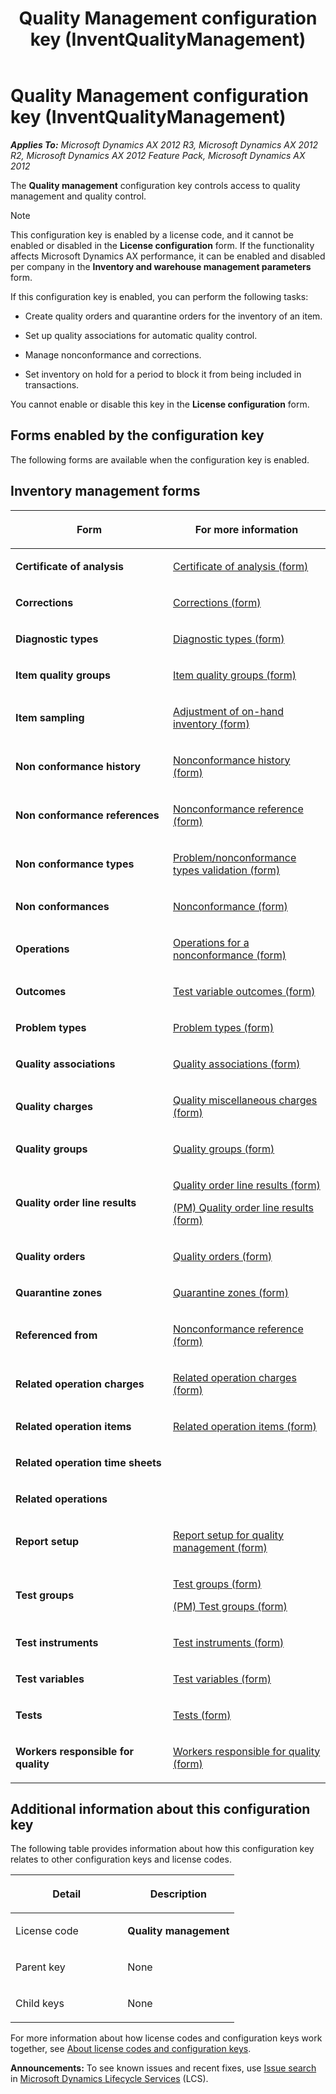 ﻿---
title: Quality Management configuration key (InventQualityManagement)
TOCTitle: Quality Management configuration key (InventQualityManagement)
ms:assetid: bd0afaf1-21c0-4423-ab98-23107f83df9b
ms:mtpsurl: https://technet.microsoft.com/en-us/library/Hh441668(v=AX.60)
ms:contentKeyID: 36993552
ms.date: 05/02/2014
mtps_version: v=AX.60
---

# Quality Management configuration key (InventQualityManagement) 


_**Applies To:** Microsoft Dynamics AX 2012 R3, Microsoft Dynamics AX 2012 R2, Microsoft Dynamics AX 2012 Feature Pack, Microsoft Dynamics AX 2012_

The **Quality management** configuration key controls access to quality management and quality control.


> [!NOTE]
> <P>This configuration key is enabled by a license code, and it cannot be enabled or disabled in the <STRONG>License configuration</STRONG> form. If the functionality affects Microsoft Dynamics AX performance, it can be enabled and disabled per company in the <STRONG>Inventory and warehouse management parameters</STRONG> form.</P>



If this configuration key is enabled, you can perform the following tasks:

  - Create quality orders and quarantine orders for the inventory of an item.

  - Set up quality associations for automatic quality control.

  - Manage nonconformance and corrections.

  - Set inventory on hold for a period to block it from being included in transactions.

You cannot enable or disable this key in the **License configuration** form.

## Forms enabled by the configuration key

The following forms are available when the configuration key is enabled.

## Inventory management forms

<table>
<colgroup>
<col style="width: 50%" />
<col style="width: 50%" />
</colgroup>
<thead>
<tr class="header">
<th><p>Form</p></th>
<th><p>For more information</p></th>
</tr>
</thead>
<tbody>
<tr class="odd">
<td><p><strong>Certificate of analysis</strong></p></td>
<td><p><a href="https://technet.microsoft.com/en-us/library/hh802991(v=ax.60)">Certificate of analysis (form)</a></p></td>
</tr>
<tr class="even">
<td><p><strong>Corrections</strong></p></td>
<td><p><a href="https://technet.microsoft.com/en-us/library/hh416712(v=ax.60)">Corrections (form)</a></p></td>
</tr>
<tr class="odd">
<td><p><strong>Diagnostic types</strong></p></td>
<td><p><a href="https://technet.microsoft.com/en-us/library/hh209539(v=ax.60)">Diagnostic types (form)</a></p></td>
</tr>
<tr class="even">
<td><p><strong>Item quality groups</strong></p></td>
<td><p><a href="https://technet.microsoft.com/en-us/library/hh227470(v=ax.60)">Item quality groups (form)</a></p></td>
</tr>
<tr class="odd">
<td><p><strong>Item sampling</strong></p></td>
<td><p><a href="https://technet.microsoft.com/en-us/library/aa553861(v=ax.60)">Adjustment of on-hand inventory (form)</a></p></td>
</tr>
<tr class="even">
<td><p><strong>Non conformance history</strong></p></td>
<td><p><a href="https://technet.microsoft.com/en-us/library/hh227625(v=ax.60)">Nonconformance history (form)</a></p></td>
</tr>
<tr class="odd">
<td><p><strong>Non conformance references</strong></p></td>
<td><p><a href="https://technet.microsoft.com/en-us/library/hh242567(v=ax.60)">Nonconformance reference (form)</a></p></td>
</tr>
<tr class="even">
<td><p><strong>Non conformance types</strong></p></td>
<td><p><a href="https://technet.microsoft.com/en-us/library/hh416715(v=ax.60)">Problem/nonconformance types validation (form)</a></p></td>
</tr>
<tr class="odd">
<td><p><strong>Non conformances</strong></p></td>
<td><p><a href="https://technet.microsoft.com/en-us/library/hh242787(v=ax.60)">Nonconformance (form)</a></p></td>
</tr>
<tr class="even">
<td><p><strong>Operations</strong></p></td>
<td><p><a href="https://technet.microsoft.com/en-us/library/hh209701(v=ax.60)">Operations for a nonconformance (form)</a></p></td>
</tr>
<tr class="odd">
<td><p><strong>Outcomes</strong></p></td>
<td><p><a href="https://technet.microsoft.com/en-us/library/hh416710(v=ax.60)">Test variable outcomes (form)</a></p></td>
</tr>
<tr class="even">
<td><p><strong>Problem types</strong></p></td>
<td><p><a href="https://technet.microsoft.com/en-us/library/hh209682(v=ax.60)">Problem types (form)</a></p></td>
</tr>
<tr class="odd">
<td><p><strong>Quality associations</strong></p></td>
<td><p><a href="https://technet.microsoft.com/en-us/library/hh697749(v=ax.60)">Quality associations (form)</a></p></td>
</tr>
<tr class="even">
<td><p><strong>Quality charges</strong></p></td>
<td><p><a href="https://technet.microsoft.com/en-us/library/hh242737(v=ax.60)">Quality miscellaneous charges (form)</a></p></td>
</tr>
<tr class="odd">
<td><p><strong>Quality groups</strong></p></td>
<td><p><a href="https://technet.microsoft.com/en-us/library/hh209337(v=ax.60)">Quality groups (form)</a></p></td>
</tr>
<tr class="even">
<td><p><strong>Quality order line results</strong></p></td>
<td><p><a href="https://technet.microsoft.com/en-us/library/hh209273(v=ax.60)">Quality order line results (form)</a></p>
<p><a href="https://technet.microsoft.com/en-us/library/hh328619(v=ax.60)">(PM) Quality order line results (form)</a></p></td>
</tr>
<tr class="odd">
<td><p><strong>Quality orders</strong></p></td>
<td><p><a href="https://technet.microsoft.com/en-us/library/hh209521(v=ax.60)">Quality orders (form)</a></p></td>
</tr>
<tr class="even">
<td><p><strong>Quarantine zones</strong></p></td>
<td><p><a href="https://technet.microsoft.com/en-us/library/hh209558(v=ax.60)">Quarantine zones (form)</a></p></td>
</tr>
<tr class="odd">
<td><p><strong>Referenced from</strong></p></td>
<td><p><a href="https://technet.microsoft.com/en-us/library/hh242567(v=ax.60)">Nonconformance reference (form)</a></p></td>
</tr>
<tr class="even">
<td><p><strong>Related operation charges</strong></p></td>
<td><p><a href="https://technet.microsoft.com/en-us/library/hh697741(v=ax.60)">Related operation charges (form)</a></p></td>
</tr>
<tr class="odd">
<td><p><strong>Related operation items</strong></p></td>
<td><p><a href="https://technet.microsoft.com/en-us/library/hh803017(v=ax.60)">Related operation items (form)</a></p></td>
</tr>
<tr class="even">
<td><p><strong>Related operation time sheets</strong></p></td>
<td><p></p></td>
</tr>
<tr class="odd">
<td><p><strong>Related operations</strong></p></td>
<td><p></p></td>
</tr>
<tr class="even">
<td><p><strong>Report setup</strong></p></td>
<td><p><a href="https://technet.microsoft.com/en-us/library/hh242300(v=ax.60)">Report setup for quality management (form)</a></p></td>
</tr>
<tr class="odd">
<td><p><strong>Test groups</strong></p></td>
<td><p><a href="https://technet.microsoft.com/en-us/library/hh227670(v=ax.60)">Test groups (form)</a></p>
<p><a href="https://technet.microsoft.com/en-us/library/hh328633(v=ax.60)">(PM) Test groups (form)</a></p></td>
</tr>
<tr class="even">
<td><p><strong>Test instruments</strong></p></td>
<td><p><a href="https://technet.microsoft.com/en-us/library/hh209633(v=ax.60)">Test instruments (form)</a></p></td>
</tr>
<tr class="odd">
<td><p><strong>Test variables</strong></p></td>
<td><p><a href="https://technet.microsoft.com/en-us/library/hh208807(v=ax.60)">Test variables (form)</a></p></td>
</tr>
<tr class="even">
<td><p><strong>Tests</strong></p></td>
<td><p><a href="https://technet.microsoft.com/en-us/library/hh209281(v=ax.60)">Tests (form)</a></p></td>
</tr>
<tr class="odd">
<td><p><strong>Workers responsible for quality</strong></p></td>
<td><p><a href="https://technet.microsoft.com/en-us/library/hh242806(v=ax.60)">Workers responsible for quality (form)</a></p></td>
</tr>
</tbody>
</table>


## Additional information about this configuration key

The following table provides information about how this configuration key relates to other configuration keys and license codes.

<table>
<colgroup>
<col style="width: 50%" />
<col style="width: 50%" />
</colgroup>
<thead>
<tr class="header">
<th><p>Detail</p></th>
<th><p>Description</p></th>
</tr>
</thead>
<tbody>
<tr class="odd">
<td><p>License code</p></td>
<td><p><strong>Quality management</strong></p></td>
</tr>
<tr class="even">
<td><p>Parent key</p></td>
<td><p>None</p></td>
</tr>
<tr class="odd">
<td><p>Child keys</p></td>
<td><p>None</p></td>
</tr>
</tbody>
</table>


For more information about how license codes and configuration keys work together, see [About license codes and configuration keys](https://technet.microsoft.com/en-us/library/aa548653\(v=ax.60\)).

  
**Announcements:** To see known issues and recent fixes, use [Issue search](http://go.microsoft.com/fwlink/?linkid=389258) in [Microsoft Dynamics Lifecycle Services](http://go.microsoft.com/fwlink/?linkid=306505) (LCS).

